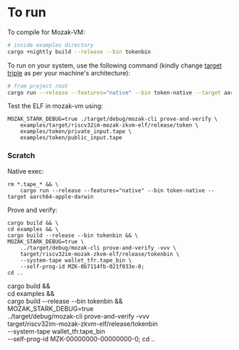 # To run

To compile for Mozak-VM:

```sh
# inside examples directory
cargo +nightly build --release --bin tokenbin
```

To run on your system, use the following command (kindly change [target triple](https://doc.rust-lang.org/cargo/appendix/glossary.html#target) as per your machine's architecture):

```sh
# from project root
cargo run --release --features="native" --bin token-native --target aarch64-apple-darwin
```

Test the ELF in mozak-vm using:
```
MOZAK_STARK_DEBUG=true ./target/debug/mozak-cli prove-and-verify \
    examples/target/riscv32im-mozak-zkvm-elf/release/token \
    examples/token/private_input.tape \
    examples/token/public_input.tape
```



### Scratch
Native exec:
```
rm *.tape_* && \
    cargo run --release --features="native" --bin token-native --target aarch64-apple-darwin
```

Prove and verify:
```
cargo build && \
cd examples && \
cargo build --release --bin tokenbin && \
MOZAK_STARK_DEBUG=true \
    ../target/debug/mozak-cli prove-and-verify -vvv \
    target/riscv32im-mozak-zkvm-elf/release/tokenbin \
    --system-tape wallet_tfr.tape_bin \
    --self-prog-id MZK-0b7114fb-021f033e-0;
cd ..
```
cargo build && \
cd examples && \
cargo build --release --bin tokenbin && \
MOZAK_STARK_DEBUG=true \
    ../target/debug/mozak-cli prove-and-verify -vvv \
    target/riscv32im-mozak-zkvm-elf/release/tokenbin \
    --system-tape wallet_tfr.tape_bin \
    --self-prog-id MZK-00000000-00000000-0;
cd ..
